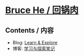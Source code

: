 # [Bruce He / 回锅肉](https://devtunes.github.io/)

## Contents / 内容

- Blog: [Learn & Explore](https://devtunes.github.io/en/)
- 博客: [学习与探索笔记](https://devtunes.github.io/zh/)
